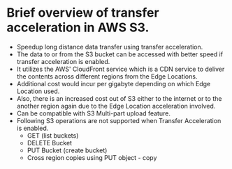# Brief overview of transfer acceleration in AWS S3.

- Speedup long distance data transfer using transfer acceleration.
- The data to or from the S3 bucket can be accessed with better speed if transfer
  acceleration is enabled. 
- It utilizes the AWS' CloudFront service which is a
  CDN service to deliver the contents across different regions from the Edge Locations.
- Additional cost would incur per gigabyte depending on which Edge Location used.
- Also, there is an increased cost out of S3 either to the internet or to the another region again due to the Edge Location acceleration involved.
- Can be compatible with S3 Multi-part upload feature.
- Following S3 operations are not supported when Transfer Acceleration is enabled.
  - GET (list buckets)
  - DELETE Bucket
  - PUT Bucket (create bucket)
  - Cross region copies using PUT object - copy
